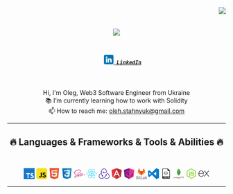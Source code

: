 <img align="right" src="https://visitor-badge.laobi.icu/badge?page_id=zumrudu-anka.zumrudu-anka">

<h1 align="center">
  <a href="https://git.io/typing-svg">
    <img src="https://readme-typing-svg.herokuapp.com/?lines=Hello,+There!+👋;Nice+to+meet+you!&center=true&size=30">
  </a>
</h1>

<h5 align="center">
  <code>
    <a href="https://www.linkedin.com/in/osmandurdag/" title="LinkedIn Profile"><img width="22" src="images/linkedin.png"> LinkedIn</a></code>
</h5>
<br>
<p align="center">
  Hi, I'm Oleg, Web3 Software Engineer from Ukraine
  <br>
  📚 I’m currently learning how to work with Solidity
  <br>
  📫 How to reach me: <a href="mailto: oleh.stahnyuk@gmail.com">oleh.stahnyuk@gmail.com</a>
</p>

<hr>
<h2 align="center">🔥 Languages & Frameworks & Tools & Abilities 🔥</h2>
<br>
<p align="center">
  <code><img title="TypeScript" height="25" src="images/typescript.png"></code>
  <code><img title="Javascript" height="25" src="images/javascript.png"></code>
  <code><img title="HTML5" height="25" src="images/html.png"></code>
  <code><img title="CSS" height="25" src="images/css3.png"></code>
  <code><img title="SASS" height="25" src="images/sass.png"></code>
  <code><img title="React" height="25" src="images/react.png"></code>
  <code><img title="Redux" height="25" src="images/redux.png"></code>
  <code><img title="Angular" height="25" src="images/angular.png"></code>
  <code><img title="Rxjs" height="25" src="images/rxjs.png"></code>
  <code><img title="Git" height="25" src="images/gitlab.png"></code>
  <code><img title="Visual Studio Code" height="25" src="images/visual-studio-code.png"></code>
  <code><img title="JSON" height="25" src="images/file.png"></code>
  <code><img title="MongoDb" height="25" src="images/mongodb.png"></code>
  <code><img title="Node.js" height="25" src="images/node-js.png"></code>
  <code><img title="Express" height="25" src="images/express.png"></code>
</p>
<hr>
